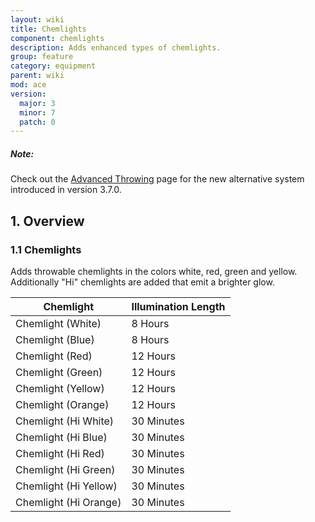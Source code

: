 ```yaml
---
layout: wiki
title: Chemlights
component: chemlights
description: Adds enhanced types of chemlights.
group: feature
category: equipment
parent: wiki
mod: ace
version:
  major: 3
  minor: 7
  patch: 0
---
```


<div class="panel callout">
    <h5>Note:</h5>
    <p>Check out the <a href="{{ site.baseurl }}/wiki/feature/advanced-throwing.html">Advanced Throwing</a> page for the new alternative system introduced in version 3.7.0.</p>
</div>

## 1. Overview

### 1.1 Chemlights
Adds throwable chemlights in the colors white, red, green and yellow. Additionally "Hi" chemlights are added that emit a brighter glow.

| Chemlight             | Illumination Length |
|-----------------------|---------------------|
| Chemlight (White)     | 8 Hours             |
| Chemlight (Blue)      | 8 Hours             |
| Chemlight (Red)       | 12 Hours            |
| Chemlight (Green)     | 12 Hours            |
| Chemlight (Yellow)    | 12 Hours            |
| Chemlight (Orange)    | 12 Hours            |
| Chemlight (Hi White)  | 30 Minutes          |
| Chemlight (Hi Blue)   | 30 Minutes          |
| Chemlight (Hi Red)    | 30 Minutes          |
| Chemlight (Hi Green)  | 30 Minutes          |
| Chemlight (Hi Yellow) | 30 Minutes          |
| Chemlight (Hi Orange) | 30 Minutes          |
